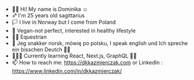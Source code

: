 - 👋🏼 Hi! My name is Dominika ☺
- ♐ I'm 25 years old sagittarius
- 🏳 I live in Norway but I come from Poland
- 🥑 Vegan-not perfect, interested in healthy lifestyle
- 🏇🏼 Equestrian
- 🌷 Jeg snakker norsk, mówię po polsku, I speak english und Ich spreche ein bisschen Deutch ✌🏼
- 👩🏼‍💻 Currently learning React, Next.js, GraphQL 💪🏼
- 📫 How to reach me: https://dkkazmierczak.com or LinkedIn : https://www.linkedin.com/in/dkkazmierczak/
